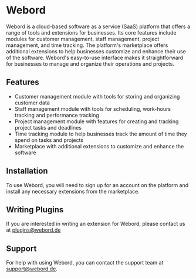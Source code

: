 # Webord

Webord is a cloud-based software as a service (SaaS) platform that offers a range of tools and extensions for businesses. Its core features include modules for customer management, staff management, project management, and time tracking. The platform's marketplace offers additional extensions to help businesses customize and enhance their use of the software. Webord's easy-to-use interface makes it straightforward for businesses to manage and organize their operations and projects.

## Features

- Customer management module with tools for storing and organizing customer data
- Staff management module with tools for scheduling, work-hours tracking and performance tracking
- Project management module with features for creating and tracking project tasks and deadlines
- Time tracking module to help businesses track the amount of time they spend on tasks and projects
- Marketplace with additional extensions to customize and enhance the software

## Installation

To use Webord, you will need to sign up for an account on the platform and install any necessary extensions from the marketplace.

## Writing Plugins

If you are interested in writing an extension for Webord, please contact us at plugins@webord.de

## Support

For help with using Webord, you can contact the support team at support@webord.de.
